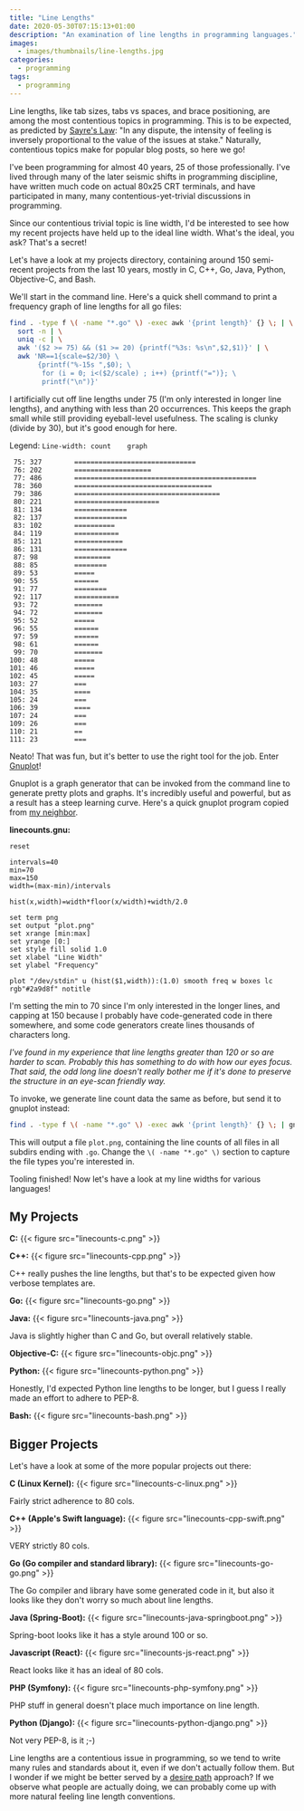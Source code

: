 ```yaml
---
title: "Line Lengths"
date: 2020-05-30T07:15:13+01:00
description: "An examination of line lengths in programming languages."
images:
  - images/thumbnails/line-lengths.jpg
categories:
  - programming
tags:
  - programming
---
```


Line lengths, like tab sizes, tabs vs spaces, and brace positioning, are among the most contentious topics in programming. This is to be expected, as predicted by [Sayre's Law](https://en.wikipedia.org/wiki/Sayre%27s_law): "In any dispute, the intensity of feeling is inversely proportional to the value of the issues at stake." Naturally, contentious topics make for popular blog posts, so here we go!

I've been programming for almost 40 years, 25 of those professionally. I've lived through many of the later seismic shifts in programming discipline, have written much code on actual 80x25 CRT terminals, and have participated in many, many contentious-yet-trivial discussions in programming.

Since our contentious trivial topic is line width, I'd be interested to see how my recent projects have held up to the ideal line width. What's the ideal, you ask? That's a secret!

Let's have a look at my projects directory, containing around 150 semi-recent projects from the last 10 years, mostly in C, C++, Go, Java, Python, Objective-C, and Bash.

We'll start in the command line. Here's a quick shell command to print a frequency graph of line lengths for all go files:

```bash
find . -type f \( -name "*.go" \) -exec awk '{print length}' {} \; | \
  sort -n | \
  uniq -c | \
  awk '($2 >= 75) && ($1 >= 20) {printf("%3s: %s\n",$2,$1)}' | \
  awk 'NR==1{scale=$2/30} \
       {printf("%-15s ",$0); \
        for (i = 0; i<($2/scale) ; i++) {printf("=")}; \
        printf("\n")}'
```

I artificially cut off line lengths under 75 (I'm only interested in longer line lengths), and anything with less than 20 occurrences. This keeps the graph small while still providing eyeball-level usefulness. The scaling is clunky (divide by 30), but it's good enough for here.

Legend: `Line-width: count    graph`

```
 75: 327        ==============================
 76: 202        ===================
 77: 486        =============================================
 78: 360        ==================================
 79: 386        ====================================
 80: 221        =====================
 81: 134        =============
 82: 137        =============
 83: 102        ==========
 84: 119        ===========
 85: 121        ============
 86: 131        =============
 87: 98         =========
 88: 85         ========
 89: 53         =====
 90: 55         ======
 91: 77         ========
 92: 117        ===========
 93: 72         =======
 94: 72         =======
 95: 52         =====
 96: 55         ======
 97: 59         ======
 98: 61         ======
 99: 70         =======
100: 48         =====
101: 46         =====
102: 45         =====
103: 27         ===
104: 35         ====
105: 24         ===
106: 39         ====
107: 24         ===
109: 26         ===
110: 21         ==
111: 23         ===
```

Neato! That was fun, but it's better to use the right tool for the job. Enter [Gnuplot](http://www.gnuplot.info/)!

Gnuplot is a graph generator that can be invoked from the command line to generate pretty plots and graphs. It's incredibly useful and powerful, but as a result has a steep learning curve. Here's a quick gnuplot program copied from [my neighbor](http://gnuplot-surprising.blogspot.com/2011/09/statistic-analysis-and-histogram.html).

**linecounts.gnu:**

```gnuplot
reset

intervals=40
min=70
max=150
width=(max-min)/intervals

hist(x,width)=width*floor(x/width)+width/2.0

set term png
set output "plot.png"
set xrange [min:max]
set yrange [0:]
set style fill solid 1.0
set xlabel "Line Width"
set ylabel "Frequency"

plot "/dev/stdin" u (hist($1,width)):(1.0) smooth freq w boxes lc rgb"#2a9d8f" notitle
```

I'm setting the min to 70 since I'm only interested in the longer lines, and capping at 150 because I probably have code-generated code in there somewhere, and some code generators create lines thousands of characters long.

_I've found in my experience that line lengths greater than 120 or so are harder to scan. Probably this has something to do with how our eyes focus. That said, the odd long line doesn't really bother me if it's done to preserve the structure in an eye-scan friendly way._

To invoke, we generate line count data the same as before, but send it to gnuplot instead:

```bash
find . -type f \( -name "*.go" \) -exec awk '{print length}' {} \; | gnuplot linecounts.gnu
```

This will output a file `plot.png`, containing the line counts of all files in all subdirs ending with `.go`. Change the `\( -name "*.go" \)` section to capture the file types you're interested in.

Tooling finished! Now let's have a look at my line widths for various languages!

## My Projects

**C:**
{{< figure src="linecounts-c.png" >}}

**C++:**
{{< figure src="linecounts-cpp.png" >}}

C++ really pushes the line lengths, but that's to be expected given how verbose templates are.

**Go:**
{{< figure src="linecounts-go.png" >}}

**Java:**
{{< figure src="linecounts-java.png" >}}

Java is slightly higher than C and Go, but overall relatively stable.

**Objective-C:**
{{< figure src="linecounts-objc.png" >}}

**Python:**
{{< figure src="linecounts-python.png" >}}

Honestly, I'd expected Python line lengths to be longer, but I guess I really made an effort to adhere to PEP-8.

**Bash:**
{{< figure src="linecounts-bash.png" >}}


## Bigger Projects

Let's have a look at some of the more popular projects out there:

**C (Linux Kernel):**
{{< figure src="linecounts-c-linux.png" >}}

Fairly strict adherence to 80 cols.

**C++ (Apple's Swift language):**
{{< figure src="linecounts-cpp-swift.png" >}}

VERY strictly 80 cols.

**Go (Go compiler and standard library):**
{{< figure src="linecounts-go-go.png" >}}

The Go compiler and library have some generated code in it, but also it looks like they don't worry so much about line lengths.

**Java (Spring-Boot):**
{{< figure src="linecounts-java-springboot.png" >}}

Spring-boot looks like it has a style around 100 or so.

**Javascript (React):**
{{< figure src="linecounts-js-react.png" >}}

React looks like it has an ideal of 80 cols.

**PHP (Symfony):**
{{< figure src="linecounts-php-symfony.png" >}}

PHP stuff in general doesn't place much importance on line length.

**Python (Django):**
{{< figure src="linecounts-python-django.png" >}}

Not very PEP-8, is it ;-)

Line lengths are a contentious issue in programming, so we tend to write many rules and standards about it, even if we don't actually follow them. But I wonder if we might be better served by a [desire path](https://en.wikipedia.org/wiki/Desire_path) approach? If we observe what people are actually doing, we can probably come up with more natural feeling line length conventions.
